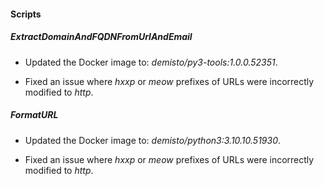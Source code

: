 
#### Scripts

##### ExtractDomainAndFQDNFromUrlAndEmail
- Updated the Docker image to: *demisto/py3-tools:1.0.0.52351*.



- Fixed an issue where *hxxp* or *meow* prefixes of URLs were incorrectly modified to *http*.
##### FormatURL
- Updated the Docker image to: *demisto/python3:3.10.10.51930*.

- Fixed an issue where *hxxp* or *meow* prefixes of URLs were incorrectly modified to *http*.